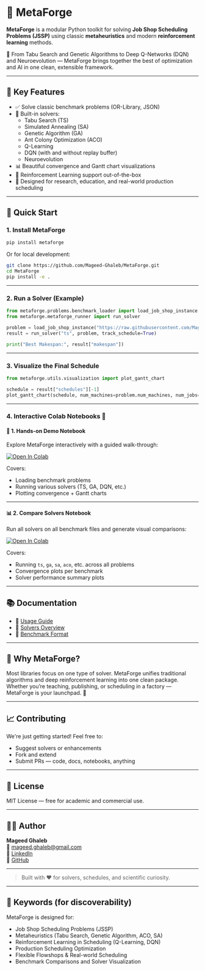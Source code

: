 # 🔧 MetaForge

**MetaForge** is a modular Python toolkit for solving **Job Shop Scheduling Problems (JSSP)** using classic **metaheuristics** and modern **reinforcement learning** methods.

🚀 From Tabu Search and Genetic Algorithms to Deep Q-Networks (DQN) and Neuroevolution — MetaForge brings together the best of optimization and AI in one clean, extensible framework.

---

## 🎯 Key Features

- ✅ Solve classic benchmark problems (OR-Library, JSON)
- 🧠 Built-in solvers:
  - Tabu Search (TS)
  - Simulated Annealing (SA)
  - Genetic Algorithm (GA)
  - Ant Colony Optimization (ACO)
  - Q-Learning
  - DQN (with and without replay buffer)
  - Neuroevolution
- 📊 Beautiful convergence and Gantt chart visualizations
- 🤖 Reinforcement Learning support out-of-the-box
- 🧪 Designed for research, education, and real-world production scheduling

---

## 🚀 Quick Start

### 1. Install MetaForge

```bash
pip install metaforge
```

Or for local development:

```bash
git clone https://github.com/Mageed-Ghaleb/MetaForge.git
cd MetaForge
pip install -e .
```

---

### 2. Run a Solver (Example)

```python
from metaforge.problems.benchmark_loader import load_job_shop_instance
from metaforge.metaforge_runner import run_solver

problem = load_job_shop_instance("https://raw.githubusercontent.com/Mageed-Ghaleb/MetaForge/main/data/benchmarks/ft06.txt")
result = run_solver("ts", problem, track_schedule=True)

print("Best Makespan:", result["makespan"])
```

---

### 3. Visualize the Final Schedule

```python
from metaforge.utils.visualization import plot_gantt_chart

schedule = result["schedules"][-1]
plot_gantt_chart(schedule, num_machines=problem.num_machines, num_jobs=len(problem.jobs))
```

---

### 4. Interactive Colab Notebooks 🚀

#### 📝 1. Hands-on Demo Notebook  
Explore MetaForge interactively with a guided walk-through:

[![Open In Colab](https://colab.research.google.com/assets/colab-badge.svg)](https://colab.research.google.com/github/Mageed-Ghaleb/MetaForge/blob/main/notebooks/MetaForge_Colab_Demo.ipynb)

Covers:
- Loading benchmark problems
- Running various solvers (TS, GA, DQN, etc.)
- Plotting convergence + Gantt charts

---

#### 📊 2. Compare Solvers Notebook  
Run all solvers on all benchmark files and generate visual comparisons:

[![Open In Colab](https://colab.research.google.com/assets/colab-badge.svg)](https://colab.research.google.com/github/Mageed-Ghaleb/MetaForge/blob/main/notebooks/MetaForge_Compare_Solvers.ipynb)

Covers:
- Running `ts`, `ga`, `sa`, `aco`, etc. across all problems
- Convergence plots per benchmark
- Solver performance summary plots

---

## 📚 Documentation

- 📖 [Usage Guide](docs/usage.md)
- 🧠 [Solvers Overview](docs/solvers.md)
- 📂 [Benchmark Format](docs/datasets.md)

---

## 🧠 Why MetaForge?

Most libraries focus on one type of solver. MetaForge unifies traditional algorithms and deep reinforcement learning into one clean package. Whether you’re teaching, publishing, or scheduling in a factory — MetaForge is your launchpad. 🚀

---

## 📈 Contributing

We're just getting started! Feel free to:

- Suggest solvers or enhancements
- Fork and extend
- Submit PRs — code, docs, notebooks, anything

---

## 📄 License

MIT License — free for academic and commercial use.

---

## 👨‍💻 Author

**Mageed Ghaleb**  
📧 mageed.ghaleb@gmail.com  
🔗 [LinkedIn](https://www.linkedin.com/in/mageed-ghaleb/)  
🔗 [GitHub](https://github.com/mageed-ghaleb)

---

> Built with ❤️ for solvers, schedules, and scientific curiosity.


---

## 🔎 Keywords (for discoverability)

MetaForge is designed for:

- Job Shop Scheduling Problems (JSSP)
- Metaheuristics (Tabu Search, Genetic Algorithm, ACO, SA)
- Reinforcement Learning in Scheduling (Q-Learning, DQN)
- Production Scheduling Optimization
- Flexible Flowshops & Real-world Scheduling
- Benchmark Comparisons and Solver Visualization
